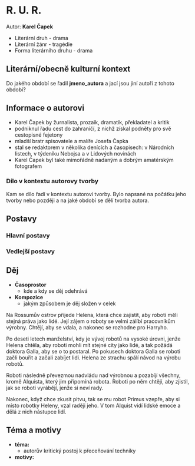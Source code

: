 # R. U. R.

Autor: **Karel Čapek**

 - Literární druh - drama
 - Literární žánr - tragédie
 - Forma literárního druhu - drama

## Literární/obecně kulturní kontext

Do jakého období se řadil **jmeno_autora** a jací jsou jiní autoři z tohoto období?

## Informace o autorovi
 - Karel Čapek by žurnalista, prozaik, dramatik, překladatel a kritik
 - podniknul řadu cest do zahraničí, z nichž získal podněty pro svě cestopisné fejetony
 - mladší bratr spisovatele a malíře Josefa Čapka
 - stal se redaktorem v několika denících a časopisech: v Národních listech, v týdeníku Nebojsa a v Lidových novinách
 - Karel Čapek byl také mimořádně nadaným a dobrým amatérským fotografem

### Dílo v kontextu autorovy tvorby

Kam se dílo řadí v kontextu autorovi tvorby. Bylo napsané na počátku jeho tvorby nebo později a na jaké období se dělí tvorba autora.

## Postavy

### Hlavní postavy 

### Vedlejší postavy

## Děj
 - **Časoprostor**
   - kde a kdy se děj odehrává 
 - **Kompozice**
   - jakým způsobem je děj složen v celek

Na Rossumův ostrov přijede Helena, která chce zajistit, aby roboti měli stejná práva jako lidé. Její zájem o roboty se velmi zálíbí pracovníkům výrobny. Chtějí, aby se vdala, a nakonec se rozhodne pro Harryho.

Po deseti letech manželství, kdy je vývoj robotů na vysoké úrovni, jenže Helena chtěla, aby roboti mohli mít stejné city jako lidé, a tak požádá doktora Galla, aby se o to postaral. Po pokusech doktora Galla se roboti začli bouřit a začali zabíjet lidi. Helena ze strachu spálí návod na výrobu robotů.

Roboti následně převezmou nadvládu nad výrobnou a pozabíjí všechny, kromě Alquista, který jim připomíná robota. Roboti po něm chtějí, aby zjistil, jak se roboti vyrábějí, jenže si neví rady.

Nakonec, když chce zkusit pitvu, tak se mu robot Primus vzepře, aby si místo robotky Heleny, vzal raději jeho. V tom Alquist vidí lidské emoce a dělá z nich nástupce lidí.

## Téma a motivy
 - **téma:**
   - autorův kritický postoj k přeceňování techniky
 - **motivy:**
